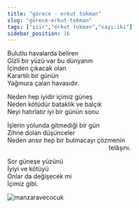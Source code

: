 ```yaml
---
title: "görece - erkut tokman"
slug: "görece-erkut-tokman"
tags: ["şiir","erkut tokman","sayı:iki"]
sidebar_position: 16
---
```


Bulutlu havalarda beliren  
Gizli bir yüzü var bu dünyanın  
İçinden çıkacak olan  
Karartılı bir günün  
Yağmura çalan havasıdır.

Neden hep iyidir içimiz güneş  
Neden kötüdür bataklık ve balçık  
Neyi hatırlatır iyi bir günün sonu

İşlerin yolunda gitmediği bir gün  
Zihne dolan düşünceler  
Neden ansır hep bir bulmacayı çözmenin  
                                                           telâşını.

Sor güneşe yüzünü  
İyiyi ve kötüyü  
Onlar da değişecek mi  
İçimiz gibi.

![manzaravecocuk](/img/ky02_17b_serapgecu.jpg)
